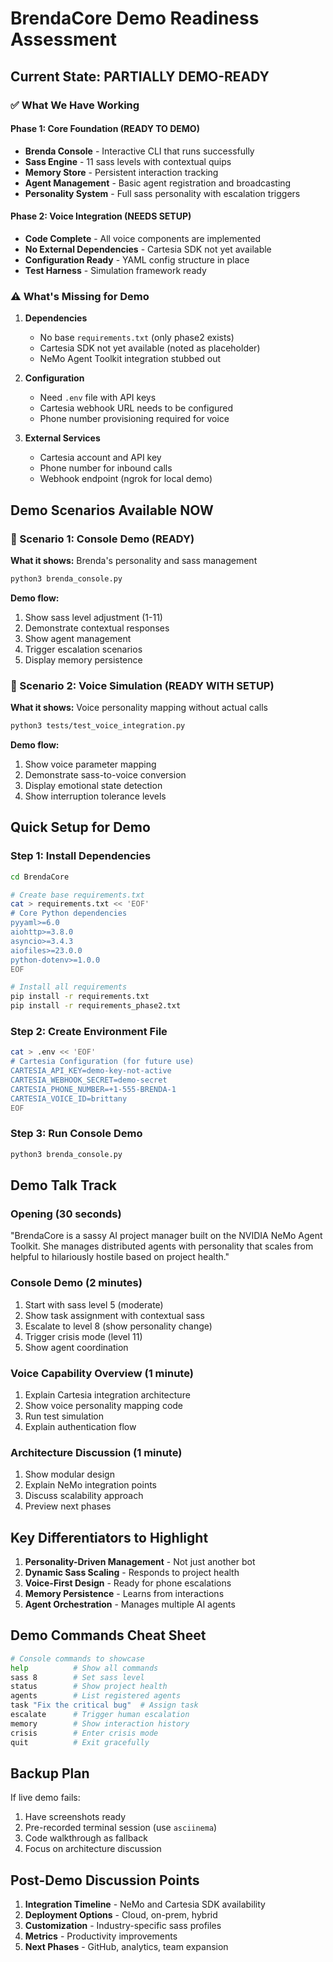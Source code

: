 # BrendaCore Demo Readiness Assessment

## Current State: **PARTIALLY DEMO-READY**

### ✅ What We Have Working

#### Phase 1: Core Foundation (READY TO DEMO)
- **Brenda Console** - Interactive CLI that runs successfully
- **Sass Engine** - 11 sass levels with contextual quips
- **Memory Store** - Persistent interaction tracking
- **Agent Management** - Basic agent registration and broadcasting
- **Personality System** - Full sass personality with escalation triggers

#### Phase 2: Voice Integration (NEEDS SETUP)
- **Code Complete** - All voice components are implemented
- **No External Dependencies** - Cartesia SDK not yet available
- **Configuration Ready** - YAML config structure in place
- **Test Harness** - Simulation framework ready

### ⚠️ What's Missing for Demo

1. **Dependencies**
   - No base `requirements.txt` (only phase2 exists)
   - Cartesia SDK not yet available (noted as placeholder)
   - NeMo Agent Toolkit integration stubbed out

2. **Configuration**
   - Need `.env` file with API keys
   - Cartesia webhook URL needs to be configured
   - Phone number provisioning required for voice

3. **External Services**
   - Cartesia account and API key
   - Phone number for inbound calls
   - Webhook endpoint (ngrok for local demo)

## Demo Scenarios Available NOW

### 🎯 Scenario 1: Console Demo (READY)
**What it shows:** Brenda's personality and sass management
```bash
python3 brenda_console.py
```
**Demo flow:**
1. Show sass level adjustment (1-11)
2. Demonstrate contextual responses
3. Show agent management
4. Trigger escalation scenarios
5. Display memory persistence

### 🎯 Scenario 2: Voice Simulation (READY WITH SETUP)
**What it shows:** Voice personality mapping without actual calls
```bash
python3 tests/test_voice_integration.py
```
**Demo flow:**
1. Show voice parameter mapping
2. Demonstrate sass-to-voice conversion
3. Display emotional state detection
4. Show interruption tolerance levels

## Quick Setup for Demo

### Step 1: Install Dependencies
```bash
cd BrendaCore

# Create base requirements.txt
cat > requirements.txt << 'EOF'
# Core Python dependencies
pyyaml>=6.0
aiohttp>=3.8.0
asyncio>=3.4.3
aiofiles>=23.0.0
python-dotenv>=1.0.0
EOF

# Install all requirements
pip install -r requirements.txt
pip install -r requirements_phase2.txt
```

### Step 2: Create Environment File
```bash
cat > .env << 'EOF'
# Cartesia Configuration (for future use)
CARTESIA_API_KEY=demo-key-not-active
CARTESIA_WEBHOOK_SECRET=demo-secret
CARTESIA_PHONE_NUMBER=+1-555-BRENDA-1
CARTESIA_VOICE_ID=brittany
EOF
```

### Step 3: Run Console Demo
```bash
python3 brenda_console.py
```

## Demo Talk Track

### Opening (30 seconds)
"BrendaCore is a sassy AI project manager built on the NVIDIA NeMo Agent Toolkit. She manages distributed agents with personality that scales from helpful to hilariously hostile based on project health."

### Console Demo (2 minutes)
1. Start with sass level 5 (moderate)
2. Show task assignment with contextual sass
3. Escalate to level 8 (show personality change)
4. Trigger crisis mode (level 11)
5. Show agent coordination

### Voice Capability Overview (1 minute)
1. Explain Cartesia integration architecture
2. Show voice personality mapping code
3. Run test simulation
4. Explain authentication flow

### Architecture Discussion (1 minute)
1. Show modular design
2. Explain NeMo integration points
3. Discuss scalability approach
4. Preview next phases

## Key Differentiators to Highlight

1. **Personality-Driven Management** - Not just another bot
2. **Dynamic Sass Scaling** - Responds to project health
3. **Voice-First Design** - Ready for phone escalations
4. **Memory Persistence** - Learns from interactions
5. **Agent Orchestration** - Manages multiple AI agents

## Demo Commands Cheat Sheet

```bash
# Console commands to showcase
help          # Show all commands
sass 8        # Set sass level
status        # Show project health
agents        # List registered agents
task "Fix the critical bug"  # Assign task
escalate      # Trigger human escalation
memory        # Show interaction history
crisis        # Enter crisis mode
quit          # Exit gracefully
```

## Backup Plan

If live demo fails:
1. Have screenshots ready
2. Pre-recorded terminal session (use `asciinema`)
3. Code walkthrough as fallback
4. Focus on architecture discussion

## Post-Demo Discussion Points

1. **Integration Timeline** - NeMo and Cartesia SDK availability
2. **Deployment Options** - Cloud, on-prem, hybrid
3. **Customization** - Industry-specific sass profiles
4. **Metrics** - Productivity improvements
5. **Next Phases** - GitHub, analytics, team expansion